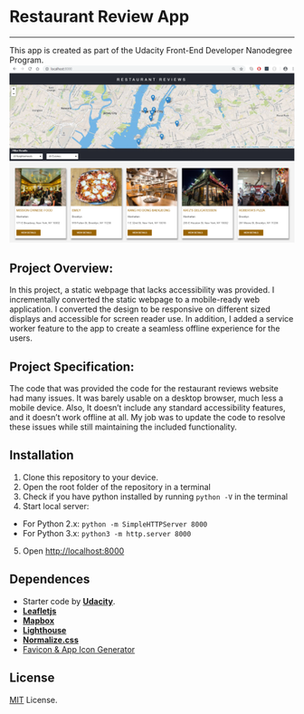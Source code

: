 # Restaurant Review App
---
This app is created as part of the Udacity Front-End Developer Nanodegree Program.
![Screenshot](img/snippet.png)

## Project Overview:

In this project, a static webpage that lacks accessibility was provided. I incrementally converted the static webpage to a mobile-ready web application. I converted the design to be responsive on different sized displays and accessible for screen reader use. In addition, I added a service worker feature to the app to create a seamless offline experience for the users.

## Project Specification:

The code that was provided the code for the restaurant reviews website had many issues. It was barely usable on a desktop browser, much less a mobile device. Also, It doesn’t include any standard accessibility features, and it doesn’t work offline at all. My job was to update the code to resolve these issues while still maintaining the included functionality.

## Installation

1. Clone this repository to your device.
2. Open the root folder of the repository in a terminal
3. Check if you have python installed by running `python -V` in the terminal
4. Start local server:
 - For Python 2.x: `python -m SimpleHTTPServer 8000`
 - For Python 3.x: `python3 -m http.server 8000`
5. Open [http://localhost:8000](http://localhost:8000)

## Dependences
* Starter code by [**Udacity**](https://github.com/udacity/mws-restaurant-stage-1).
* [**Leafletjs**](https://leafletjs.com/) 
* [**Mapbox**](https://www.mapbox.com/)
* [**Lighthouse**](https://developers.google.com/web/tools/lighthouse/)
* [**Normalize.css**](https://necolas.github.io/normalize.css/)
* [Favicon & App Icon Generator](https://www.favicon-generator.org/)

## License
[MIT](https://github.com/dimikara/Restaurant-Reviews-App-Stage-1/blob/master/LICENSE) License.
